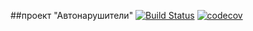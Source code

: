##проект "Автонарушители" [![Build Status](https://travis-ci.org/goddelsh/job4j_car_accident.svg?branch=main)](https://travis-ci.org/goddelsh/job4j_car_accident) [![codecov](https://codecov.io/gh/goddelsh/job4j_car_accident/branch/main/graph/badge.svg?token=BLMV0A66PC)](https://codecov.io/gh/goddelsh/job4j_car_accident)


